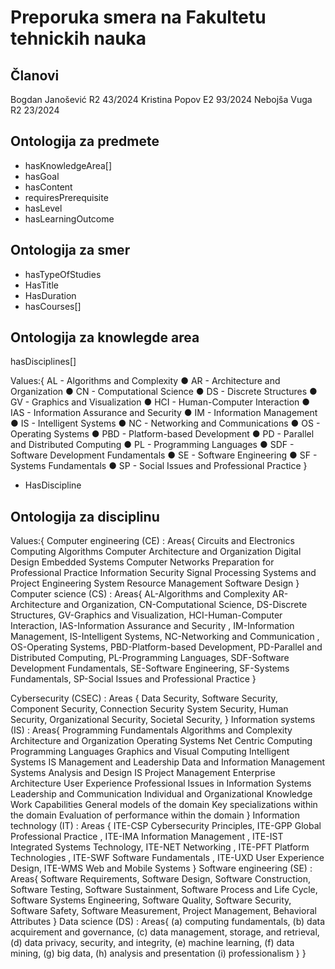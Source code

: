 # Preporuka smera na Fakultetu tehnickih nauka

## Članovi

Bogdan Janošević R2 43/2024
Kristina Popov Е2 93/2024
Nebojša Vuga R2 23/2024

## Ontologija za predmete

- hasKnowledgeArea[]
- hasGoal
- hasContent
- requiresPrerequisite
- hasLevel
- hasLearningOutcome

## Оntologija za smer

- hasTypeOfStudies
- HasTitle
- HasDuration
- hasCourses[]

## Ontologija za knowlegde area

hasDisciplines[]

Values:{
AL - Algorithms and Complexity
● AR - Architecture and Organization
● CN - Computational Science
● DS - Discrete Structures
● GV - Graphics and Visualization
● HCI - Human-Computer Interaction
● IAS - Information Assurance and Security
● IM - Information Management
● IS - Intelligent Systems
● NC - Networking and Communications
● OS - Operating Systems
● PBD - Platform-based Development
● PD - Parallel and Distributed Computing
● PL - Programming Languages
● SDF - Software Development Fundamentals
● SE - Software Engineering
● SF - Systems Fundamentals
● SP - Social Issues and Professional Practice
}

- HasDiscipline

## Ontologija za disciplinu

Values:{
Computer engineering (CE) : Areas{
Circuits and Electronics
Computing Algorithms
Computer Architecture and Organization
Digital Design
Embedded Systems
Computer Networks
Preparation for Professional Practice
Information Security
Signal Processing
Systems and Project Engineering
System Resource Management
Software Design
}
Computer science (CS) : Areas{
AL-Algorithms and Complexity
AR-Architecture and Organization,
CN-Computational Science,
DS-Discrete Structures,
GV-Graphics and Visualization,
HCI-Human-Computer Interaction,
IAS-Information Assurance and Security ,
IM-Information Management,
IS-Intelligent Systems,
NC-Networking and Communication ,
OS-Operating Systems,
PBD-Platform-based Development,
PD-Parallel and Distributed Computing,
PL-Programming Languages,
SDF-Software Development Fundamentals,
SE-Software Engineering,
SF-Systems Fundamentals,
SP-Social Issues and Professional Practice
}

Cybersecurity (CSEC) : Areas {
Data Security,
Software Security,
Component Security,
Connection Security
System Security,
Human Security,
Organizational Security,
Societal Security,
}
Information systems (IS) : Areas{
Programming Fundamentals
Algorithms and Complexity
Architecture and Organization
Operating Systems
Net Centric Computing
Programming Languages
Graphics and Visual Computing
Intelligent Systems
IS Management and Leadership
Data and Information Management
Systems Analysis and Design
IS Project Management
Enterprise Architecture
User Experience
Professional Issues in Information Systems
Leadership and Communication
Individual and Organizational Knowledge Work Capabilities
General models of the domain
Key specializations within the domain
Evaluation of performance within the domain
}
Information technology (IT) : Areas {
ITE-CSP Cybersecurity Principles,
ITE-GPP Global Professional Practice ,
ITE-IMA Information Management ,
ITE-IST Integrated Systems Technology,
ITE-NET Networking ,
ITE-PFT Platform Technologies ,
ITE-SWF Software Fundamentals ,
ITE-UXD User Experience Design,
ITE-WMS Web and Mobile Systems
}
Software engineering (SE) : Areas{
Software Requirements,
Software Design,
Software Construction,
Software Testing,
Software Sustainment,
Software Process and Life Cycle,
Software Systems Engineering,
Software Quality,
Software Security,
Software Safety,
Software Measurement,
Project Management,
Behavioral Attributes
}
Data science (DS) : Areas{
(a) computing fundamentals,
(b) data acquirement and governance,
(c) data management, storage, and retrieval,
(d) data privacy, security, and integrity,
(e) machine learning,
(f) data mining,
(g) big data,
(h) analysis and presentation
(i) professionalism
}
}
